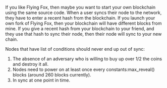 If you like Flying Fox, then maybe you want to start your own blockchain using the same source code.
When a user syncs their node to the network, they have to enter a recent hash from the blockchain.
If you launch your own fork of Flying Fox, then your blockchain will have different blocks from mine. If you give a recent hash from your blockchain to your friend, and they use that hash to sync their node, then their node will sync to your new chain.

Nodes that have list of conditions should never end up out of sync:
1) The absence of an adversary who is willing to buy up over 1/2 the coins and destroy it all.
2) Nodes need to power on at least once every constants:max_reveal() blocks (around 260 blocks currently).
3) In sync at one point in time.